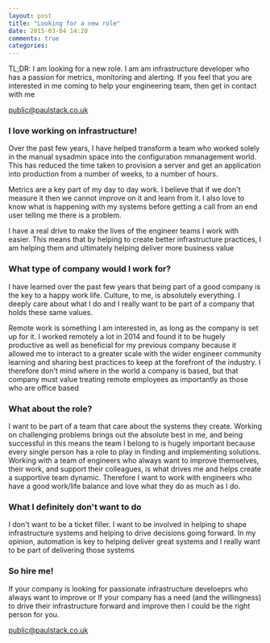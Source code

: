 ```yaml
---
layout: post
title: "Looking for a new role"
date: 2015-03-04 14:20
comments: true
categories: 
---
```

TL;DR: I am looking for a new role. I am am infrastructure developer who has a passion for metrics, monitoring and alerting. If you feel that you are interested in me coming to help your engineering team, then get in contact with me

<a href="public@paulstack.co.uk">public@paulstack.co.uk</a>

### I love working on infrastructure!
Over the past few years, I have helped transform a team who worked solely in the manual sysadmin space into the configuration mmanagement world. This has reduced the time taken to provision a server and get an application into production from a number of weeks, to a number of hours.

Metrics are a key part of my day to day work. I believe that if we don't measure it then we cannot improve on it and learn from it. I also love to know what is happening with my systems before getting a call from an end user telling me there is a problem.

I have a real drive to make the lives of the engineer teams I work with easier. This means that by helping to create better infrastructure practices, I am helping them and ultimately helping deliver more business value


### What type of company would I work for?
I have learned over the past few years that being part of a good company is the key to a happy work life. Culture, to me, is absolutely everything. I deeply care about what I do and I really want to be part of a company that holds these same values.

Remote work is something I am interested in, as long as the company is set up for it. I worked remotely a lot in 2014 and found it to be hugely productive as well as beneficial for my previous company because it allowed me to interact to a greater scale with the wider engineer community learning and sharing best practices to keep at the forefront of the industry. I therefore don’t mind where in the world a company is based, but that company must value treating remote employees as importantly as those who are office based

### What about the role?

I want to be part of a team that care about the systems they create. Working on challenging problems brings out the absolute best in me, and being successful in this means the team I belong to is hugely important because every single person has a role to play in finding and implementing solutions. Working with a team of engineers who always want to improve themselves, their work, and support their colleagues, is what drives me and helps create a supportive team dynamic. Therefore I want to work with engineers who have a good work/life balance and love what they do as much as I do.

### What I definitely don't want to do

I don't want to be a ticket filler. I want to be involved in helping to shape infrastructure systems and helping to drive decisions going forward. In my opinion, automation is key to helping deliver great systems and I really want to be part of delivering those systems

### So hire me!
If your company is looking for passionate infrastructure develoeprs who always want to improve or If your company has a need (and the willingness) to drive their infrastructure forward and improve then I could be the right person for you. 

<a href="public@paulstack.co.uk">public@paulstack.co.uk</a>